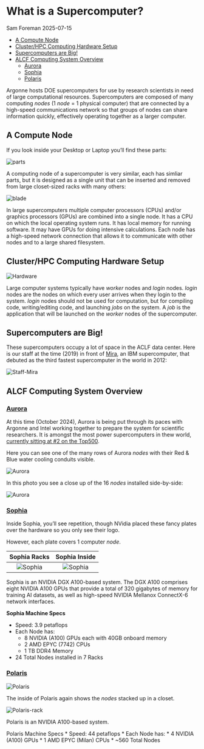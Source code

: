 # What is a Supercomputer?
Sam Foreman
2025-07-15

<link rel="preconnect" href="https://fonts.googleapis.com">

- [A Compute Node](#a-compute-node)
- [Cluster/HPC Computing Hardware
  Setup](#clusterhpc-computing-hardware-setup)
- [Supercomputers are Big!](#supercomputers-are-big)
- [ALCF Computing System Overview](#alcf-computing-system-overview)
  - [Aurora](#aurora)
  - [Sophia](#sophia)
  - [Polaris](#polaris)

Argonne hosts DOE supercomputers for use by research scientists in need
of large computational resources. Supercomputers are composed of many
computing *nodes* (1 *node* = 1 physical computer) that are connected by
a high-speed communications network so that groups of nodes can share
information quickly, effectively operating together as a larger
computer.

## A Compute Node

If you look inside your Desktop or Laptop you’ll find these parts:

![parts](../img/computer-parts-diagram.png)

A computing node of a supercomputer is very similar, each has simliar
parts, but it is designed as a single unit that can be inserted and
removed from large closet-sized racks with many others:

![blade](../img/computer_blade.jpg)

In large supercomputers multiple computer processors (CPUs) and/or
graphics processors (GPUs) are combined into a single node. It has a CPU
on which the local operating system runs. It has local memory for
running software. It may have GPUs for doing intensive calculations.
Each node has a high-speed network connection that allows it to
communicate with other nodes and to a large shared filesystem.

## Cluster/HPC Computing Hardware Setup

![Hardware](../img/supercomputer_diagram.png)

Large computer systems typically have *worker* nodes and *login* nodes.
*login* nodes are the nodes on which every user arrives when they login
to the system. *login* nodes should not be used for computation, but for
compiling code, writing/editing code, and launching *jobs* on the
system. A *job* is the application that will be launched on the *worker*
nodes of the supercomputer.

## Supercomputers are Big!

These supercomputers occupy a lot of space in the ACLF data center. Here
is our staff at the time (2019) in front of
[Mira](https://en.wikipedia.org/wiki/Mira_(supercomputer)), an IBM
supercomputer, that debuted as the third fastest supercomputer in the
world in 2012:

![Staff-Mira](../img/mira_staff.jpg)

## ALCF Computing System Overview

### [Aurora](https://www.alcf.anl.gov/aurora)

At this time (October 2024), Aurora is being put through its paces with
Argonne and Intel working together to prepare the system for scientific
researchers. It is amongst the most power supercomputers in thew world,
[currently sitting at \#2 on the
Top500](https://www.top500.org/lists/top500/list/2024/06/).

Here you can see one of the many rows of Aurora *nodes* with their Red &
Blue water cooling conduits visible.

![Aurora](../img/aurora1.jpg)

In this photo you see a close up of the 16 *nodes* installed
side-by-side:

![Aurora](../img/aurora2.jpg)

### [Sophia](https://www.alcf.anl.gov/sophia)

Inside Sophia, you’ll see repetition, though NVidia placed these fancy
plates over the hardware so you only see their logo.

However, each plate covers 1 computer *node*.

|          Sophia Racks           |          Sophia Inside          |
|:-------------------------------:|:-------------------------------:|
| ![Sophia](../img/thetagpu1.jpg) | ![Sophia](../img/thetagpu2.jpg) |

Sophia is an NVIDIA DGX A100-based system. The DGX A100 comprises eight
NVIDIA A100 GPUs that provide a total of 320 gigabytes of memory for
training AI datasets, as well as high-speed NVIDIA Mellanox ConnectX-6
network interfaces.

**Sophia Machine Specs**

- Speed: 3.9 petaflops
- Each Node has:
  - 8 NVIDIA (A100) GPUs each with 40GB onboard memory
  - 2 AMD EPYC (7742) CPUs
  - 1 TB DDR4 Memory
- 24 Total Nodes installed in 7 Racks

### [Polaris](https://www.alcf.anl.gov/polaris)

![Polaris](../img/polaris.jpg)

The inside of Polaris again shows the *nodes* stacked up in a closet.

![Polaris-rack](../img/polaris1.jpg)

Polaris is an NVIDIA A100-based system.

Polaris Machine Specs \* Speed: 44 petaflops \* Each Node has: \* 4
NVIDIA (A100) GPUs \* 1 AMD EPYC (Milan) CPUs \* ~560 Total Nodes
